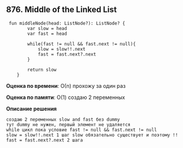## 876. Middle of the Linked List

```
 fun middleNode(head: ListNode?): ListNode? {
        var slow = head
        var fast = head
        
        while(fast != null && fast.next != null){
            slow = slow!!.next
            fast = fast.next?.next
        }
        
        return slow
    }

```

**Оценка по времени**: О(n) прохожу за один раз


**Оценка по памяти**: О(1) создаю 2 переменных


**Описание решения**
```
создаю 2 переменных slow and fast без dummy
тут dummy не нужен, первый элемент не удаляется
while цикл пока условие fast != null && fast.next != null
slow = slow!!.next 1 шаг slow обязательно существует и поэтому !!
fast = fast.next?.next 2 шага
```